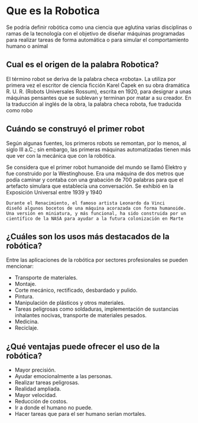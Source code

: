 # Que es la Robotica

Se podría definir robótica como una ciencia que aglutina varias disciplinas 
o ramas de la tecnología con el objetivo de diseñar máquinas programadas para 
realizar tareas de forma automática o para simular el comportamiento humano o animal

## Cual es el origen de la palabra Robotica?

El término robot se deriva de la palabra checa «robota». La utiliza por primera vez el escritor 
de ciencia ficción Karel Čapek en su obra dramática R. U. R. (Robots Universales Rossum), 
escrita en 1920, para designar a unas máquinas pensantes que se sublevan y terminan por matar a su creador. 
En la traducción al inglés de la obra, la palabra checa robota, fue traducida como robo

## Cuándo se construyó el primer robot

Según algunas fuentes, los primeros robots se remontan, por lo menos, al siglo III a.C.; 
sin embargo, las primeras máquinas automatizadas tienen más que ver con la mecánica que con la robótica.

Se considera que el primer robot humanoide del mundo se llamó Elektro 
y fue construido por la Westinghouse. Era una máquina de dos metros que 
podía caminar y contaba con una grabación de 700 palabras para que el artefacto 
simulara que establecía una conversación. Se exhibió en la Exposición Universal entre 1939 y 1940

```{note}
Durante el Renacimiento, el famoso artista Leonardo da Vinci 
diseñó algunos bocetos de una máquina acorazada con forma humanoide. 
Una versión en miniatura, y más funcional, ha sido construida por un 
científico de la NASA para ayudar a la futura colonización en Marte
```

## ¿Cuáles son los usos más destacados de la robótica? 

Entre las aplicaciones de la robótica por sectores profesionales se pueden mencionar:

- Transporte de materiales.
- Montaje.
- Corte mecánico, rectificado, desbardado y pulido.
- Pintura.
- Manipulación de plásticos y otros materiales.
- Tareas peligrosas como soldaduras, implementación de sustancias inhalantes nocivas, transporte de materiales pesados.
- Medicina.
- Reciclaje.

## ¿Qué ventajas puede ofrecer el uso de la robótica?

- Mayor precisión.
- Ayudar emocionalmente a las personas.
- Realizar tareas peligrosas.
- Realidad ampliada.
- Mayor velocidad.
- Reducción de costos.
- Ir a donde el humano no puede.
- Hacer tareas que para el ser humano serían mortales.
